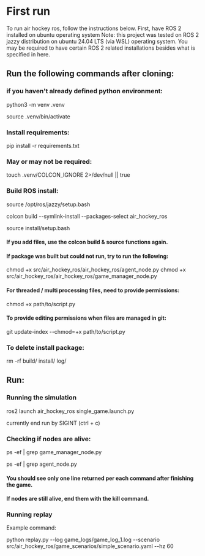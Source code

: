 # First run
To run air hockey ros, follow the instructions below.
First, have ROS 2 installed on ubuntu operating system
Note: this project was tested on ROS 2 jazzy distribution on ubuntu 24.04 LTS (via WSL) operating system.
You may be required to have certain ROS 2 related installations besides what is specified in here.

## Run the following commands after cloning:

### if you haven't already defined python environment:
python3 -m venv .venv 

source .venv/bin/activate

### Install requirements:
pip install -r requirements.txt

### May or may not be required:
touch .venv/COLCON_IGNORE 2>/dev/null || true

### Build ROS install:
source /opt/ros/jazzy/setup.bash

colcon build --symlink-install --packages-select air_hockey_ros

source install/setup.bash

#### If you add files, use the colcon build & source functions again.


#### If package was built but could not run, try to run the following:
chmod +x src/air_hockey_ros/air_hockey_ros/agent_node.py
chmod +x src/air_hockey_ros/air_hockey_ros/game_manager_node.py

#### For threaded / multi processing files, need to provide permissions:
chmod +x path/to/script.py
#### To provide editing permissions when files are managed in git:
git update-index --chmod=+x path/to/script.py

### To delete install package:
rm -rf build/ install/ log/


## Run:
### Running the simulation
ros2 launch air_hockey_ros single_game.launch.py

currently end run by SIGINT (ctrl + c)

### Checking if nodes are alive:
ps -ef | grep game_manager_node.py

ps -ef | grep agent_node.py

#### You should see only one line returned per each command after finishing the game.
#### If nodes are still alive, end them with the kill command.

### Running replay
Example command:

python replay.py --log game_logs/game_log_1.log --scenario src/air_hockey_ros/game_scenarios/simple_scenario.yaml --hz 60
